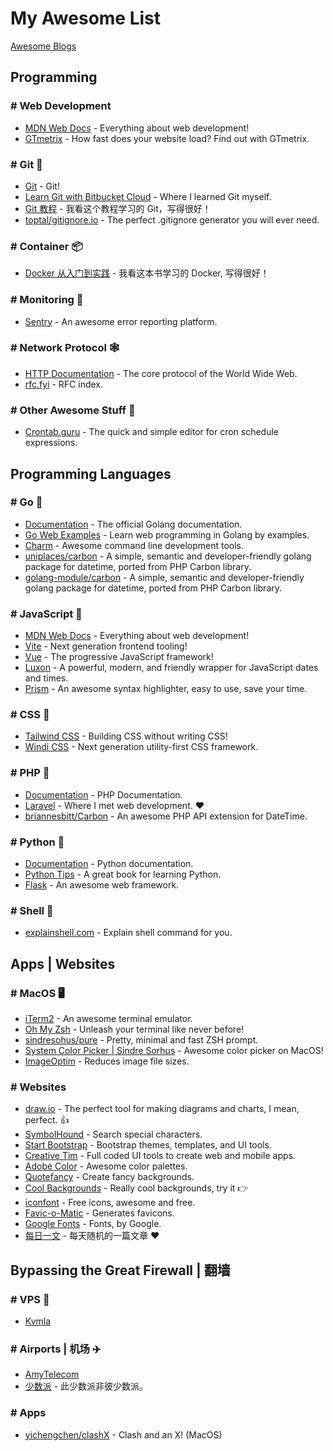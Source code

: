 # My Awesome List

[Awesome Blogs](./blogs.md)

## Programming

### # Web Development

- [MDN Web Docs](https://developer.mozilla.org/en-US/) - Everything about web development!
- [GTmetrix](https://gtmetrix.com/) - How fast does your website load? Find out with GTmetrix. 

### # Git 🌲

- [Git](https://git-scm.com/) - Git!
- [Learn Git with Bitbucket Cloud](https://www.atlassian.com/git/tutorials/learn-git-with-bitbucket-cloud) - Where I
  learned Git myself.
- [Git 教程](https://www.liaoxuefeng.com/wiki/896043488029600) - 我看这个教程学习的 Git，写得很好！
- [toptal/gitignore.io](https://github.com/toptal/gitignore.io) - The perfect .gitignore generator you will ever need.

### # Container 📦

- [Docker 从入门到实践](https://yeasy.gitbook.io/docker_practice/) - 我看这本书学习的 Docker, 写得很好！

### # Monitoring 👀

- [Sentry](https://sentry.io/) - An awesome error reporting platform.

### # Network Protocol 🕸

- [HTTP Documentation](https://httpwg.org/) - The core protocol of the World Wide Web.
- [rfc.fyi](https://rfc.fyi/) - RFC index.

### # Other Awesome Stuff 🧦

- [Crontab.guru](https://crontab.guru/) - The quick and simple editor for cron schedule expressions.

## Programming Languages

### # Go 💨

- [Documentation](https://golang.org/doc/) - The official Golang documentation.
- [Go Web Examples](https://gowebexamples.com/) - Learn web programming in Golang by examples.
- [Charm](https://charm.sh/) - Awesome command line development tools.  
- [uniplaces/carbon](https://github.com/uniplaces/carbon) - A simple, semantic and developer-friendly golang package for
  datetime, ported from PHP Carbon library.
- [golang-module/carbon](https://github.com/golang-module/carbon) - A simple, semantic and developer-friendly golang
  package for datetime, ported from PHP Carbon library.

### # JavaScript 🧤

- [MDN Web Docs](https://developer.mozilla.org/en-US/) - Everything about web development!
- [Vite](https://vitejs.dev/) - Next generation frontend tooling!
- [Vue](https://vuejs.org/) - The progressive JavaScript framework!
- [Luxon](https://moment.github.io/luxon/) - A powerful, modern, and friendly wrapper for JavaScript dates and times.
- [Prism](https://prismjs.com/) - An awesome syntax highlighter, easy to use, save your time.

### # CSS 🎨

- [Tailwind CSS](https://tailwindcss.com/) - Building CSS without writing CSS!
- [Windi CSS](https://windicss.org/) - Next generation utility-first CSS framework.

### # PHP 🐘

- [Documentation](https://www.php.net/) - PHP Documentation.
- [Laravel](https://laravel.com/) - Where I met web development. ❤️  
- [briannesbitt/Carbon](https://github.com/briannesbitt/Carbon) - An awesome PHP API extension for DateTime.

### # Python 🐍

- [Documentation](https://docs.python.org/3/) - Python documentation.
- [Python Tips](https://book.pythontips.com/en/latest/) - A great book for learning Python.
- [Flask](https://flask.palletsprojects.com/en/1.1.x/) - An awesome web framework.

### # Shell 🐚

- [explainshell.com](https://explainshell.com/) - Explain shell command for you.

## Apps | Websites

### # MacOS 🖥

- [iTerm2](https://iterm2.com/) - An awesome terminal emulator.
- [Oh My Zsh](https://ohmyz.sh/) - Unleash your terminal like never before!
- [sindresohus/pure](https://github.com/sindresorhus/pure) - Pretty, minimal and fast ZSH prompt.  
- [System Color Picker | Sindre Sorhus](https://sindresorhus.com/system-color-picker) - Awesome color picker on MacOS!
- [ImageOptim](https://imageoptim.com/mac) - Reduces image file sizes.

### # Websites

- [draw.io](https://app.diagrams.net/) - The perfect tool for making diagrams and charts, I mean, perfect. 👍
- [SymbolHound](http://symbolhound.com/) - Search special characters.
- [Start Bootstrap](https://startbootstrap.com/) - Bootstrap themes, templates, and UI tools.  
- [Creative Tim](https://www.creative-tim.com/) - Full coded UI tools to create web and mobile apps.
- [Adobe Color](https://color.adobe.com/explore) - Awesome color palettes.
- [Quotefancy](https://quotefancy.com/) - Create fancy backgrounds.
- [Cool Backgrounds](https://coolbackgrounds.io/) - Really cool backgrounds, try it 👉  
- [iconfont](https://www.iconfont.cn/) - Free icons, awesome and free.
- [Favic-o-Matic](https://favicomatic.com/) - Generates favicons.  
- [Google Fonts](https://fonts.google.com/) - Fonts, by Google.
- [每日一文](https://meiriyiwen.com/) - 每天随机的一篇文章 ❤️

## Bypassing the Great Firewall | 翻墙

### # VPS 👾

- [Kvmla](https://www.kvmla.pro/)

### # Airports | 机场 ✈️

- [AmyTelecom](https://www.amysecure.com/)
- [少数派](https://ssp-cloud.net/) - 此少数派非彼少数派。

### # Apps

- [yichengchen/clashX](https://github.com/yichengchen/clashX) - Clash and an X! (MacOS)
